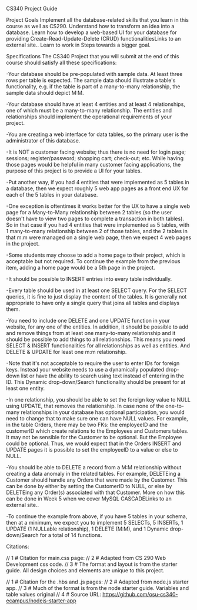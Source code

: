 CS340 Project Guide

Project Goals
Implement all the database-related skills that you learn in this course as well as CS290.
Understand how to transform an idea into a database.
Learn how to develop a web-based UI for your database for providing Create-Read-Update-Delete (CRUD) functionalitiesLinks to an external site..
Learn to work in Steps towards a bigger goal.

Specifications
The CS340 Project that you will submit at the end of this course should satisfy all these specifications:

-Your database should be pre-populated with sample data. At least three rows per table is expected. The sample data should illustrate a table's functionality, e.g. if the table is part of a many-to-many relationship, the sample data should depict M:M.

-Your database should have at least 4 entities and at least 4 relationships, one of which must be a many-to-many relationship.  The entities and relationships should implement the operational requirements of your project.

-You are creating a web interface for data tables, so the primary user is the administrator of this database.
 
  -It is NOT a customer facing website; thus there is no need for login page; sessions; register/password; shopping cart; check-out; etc.  While having those pages would be helpful in many customer facing applications, the purpose of this project is to provide a UI for your tables. 

  -Put another way, if you had 4 entities that were implemented as 5 tables in a database, then we expect roughly 5 web app pages as a front end UX for each of the 5 tables in your database.
 
   -One exception is oftentimes it works better for the UX to have a single web page for a Many-to-Many relationship between 2 tables (so the user doesn't have to view two pages to complete a transaction in both tables). So in that case if you had 4 entities that were implemented as 5 tables, with 1 many-to-many relationship between 2 of those tables, and the 2 tables in that m:m were managed on a single web page, then we expect 4 web pages in the project. 
 
  -Some students may choose to add a home page to their project, which is acceptable but not required. To continue the example from the previous item, adding a home page would be a 5th page in the project. 
 
-It should be possible to INSERT entries into every table individually.

-Every table should be used in at least one SELECT query. For the SELECT queries, it is fine to just display the content of the tables. It is generally not appropriate to have only a single query that joins all tables and displays them.

-You need to include one DELETE and one UPDATE function in your website, for any one of the entities. In addition, it should be possible to add and remove things from at least one many-to-many relationship and it should be possible to add things to all relationships. This means you need SELECT & INSERT functionalities for all relationships as well as entities. And DELETE & UPDATE for least one m:m relationship.

-Note that it's not acceptable to require the user to enter IDs for foreign keys. Instead your website needs to use a dynamically populated drop-down list or have the ability to search using text instead of entering in the ID. This Dynamic drop-down/Search functionality should be present for at least one entity. 

-In one relationship, you should be able to set the foreign key value to NULL using UPDATE, that removes the relationship. In case none of the one-to-many relationships in your database has optional participation, you would need to change that to make sure one can have NULL values. For example, in the table Orders, there may be two FKs: the employeeID and the customerID which create relations to the Employees and Customers tables. It may not be sensible for the Customer to be optional. But the Employee could be optional. Thus, we would expect that in the Orders INSERT and UPDATE pages it is possible to set the employeeID to a value or else to NULL. 

-You should be able to DELETE a record from a M:M relationship without creating a data anomaly in the related tables. For example, DELETEing a Customer should handle any Orders that were made by the Customer. This can be done by either by setting the CustomerID to NULL, or else by DELETEing any Order(s) associated with that Customer. More on how this can be done in Week 5 when we cover MySQL CASCADELinks to an external site.. 

-To continue the example from above, if you have 5 tables in your schema, then at a minimum, we expect you to implement 5 SELECTs, 5 INSERTs, 1 UPDATE (1 NULLable relationship), 1 DELETE (M:M), and 1 Dynamic drop-down/Search for a total of 14 functions. 

Citations:

// 1 # Citation for main.css page:
// 2 # Adapted from CS 290 Web Development css code.
// 3 # The format and layout is from the starter guide. All design choices and elements are unique to this project.

// 1 # Citation for the .hbs and .js pages:
// 2 # Adapted from node.js starter app.
// 3 # Much of the format is from the node starter guide. Variables and table values original
// 4 # Source URL: https://github.com/osu-cs340-ecampus/nodejs-starter-app
